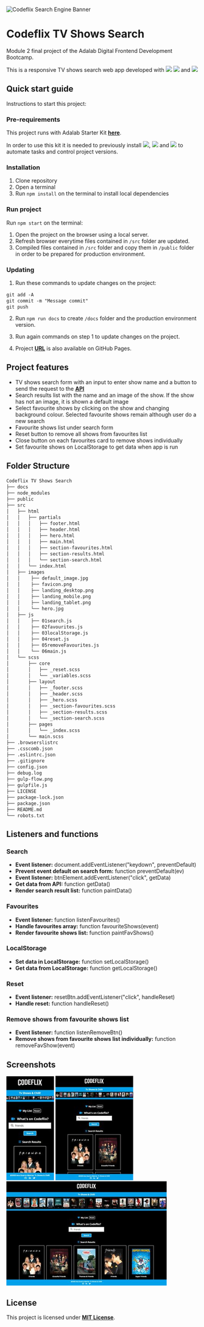 ![Codeflix Search Engine Banner](https://pro.sony/s3/2017/04/08151948/main-banner_1600x450.jpg)

# **Codeflix TV Shows Search**

Module 2 final project of the Adalab Digital Frontend Development Bootcamp.

This is a responsive TV shows search web app developed with [<img src = "https://img.shields.io/badge/-HTML5-E34F26?style=flat&logo=html5&logoColor=white">](https://html.spec.whatwg.org/) [<img src = "https://img.shields.io/badge/-CSS3-1572B6?style=flat&logo=css3&logoColor=white">](https://www.w3.org/Style/CSS/) and [<img src = "https://img.shields.io/badge/-JavaScript-F7DF1E?style=flat&logo=javascript&logoColor=black">](https://www.ecma-international.org/ecma-262/)

## **Quick start guide**

Instructions to start this project:

### **Pre-requirements**

This project runs with Adalab Starter Kit [**here**](https://github.com/Adalab/adalab-web-starter-kit).

In order to use this kit it is needed to previously install [<img src="https://img.shields.io/badge/-node.js-339933?style=flat&logo=node.js&logoColor=white">](https://nodejs.org/es/), [<img src="https://img.shields.io/badge/-Git-F05032?style=flat&logo=git&logoColor=white">](https://git-scm.com/) and [<img src="https://img.shields.io/badge/-Gulp.js-CF4647?style=flat&logo=gulp&logoColor=white">](https://gulpjs.com/) to automate tasks and control project versions.

### **Installation**

1. Clone repository
2. Open a terminal
3. Run `npm install` on the terminal to install local dependencies

### **Run project**

Run `npm start` on the terminal:

1. Open the project on the browser using a local server.
2. Refresh browser everytime files contained in `/src` folder are updated.
3. Compiled files contained in `/src` folder and copy them in `/public` folder in order to be prepared for production environment.

### **Updating**

1. Run these commands to update changes on the project:

```
git add -A
git commit -m "Message commit"
git push
```

2. Run `npm run docs` to create `/docs` folder and the production environment version.

3. Run again commands on step 1 to update changes on the project.

4. Project **[URL](https://anaguerraabaroa.github.io/javascript-codeflix-shows-search/)** is also available on GitHub Pages.

## **Project features**

- TV shows search form with an input to enter show name and a button to send the request to the [**API**](http://api.tvmaze.com/search/shows?q=girls)
- Search results list with the name and an image of the show. If the show has not an image, it is shown a default image
- Select favourite shows by clicking on the show and changing background colour. Selected favourite shows remain although user do a new search
- Favourite shows list under search form
- Reset button to remove all shows from favourites list
- Close button on each favourites card to remove shows individually
- Set favourite shows on LocalStorage to get data when app is run

## **Folder Structure**

```
Codeflix TV Shows Search
├── docs
├── node_modules
├── public
├── src
│   ├── html
│   │   ├── partials
│   │   │   ├── footer.html
│   │   │   ├── header.html
│   │   │   ├── hero.html
│   │   │   ├── main.html
│   │   │   ├── section-favourites.html
│   │   │   ├── section-results.html
│   │   │   └── section-search.html
│   │   └── index.html
│   ├── images
│   │    ├── default_image.jpg
│   │    ├── favicon.png
│   │    ├── landing_desktop.png
│   │    ├── landing_mobile.png
│   │    ├── landing_tablet.png
│   │    └── hero.jpg
│   ├── js
│   │    ├── 01search.js
│   │    ├── 02favourites.js
│   │    ├── 03localStorage.js
│   │    ├── 04reset.js
│   │    ├── 05removeFavourites.js
│   │    └── 06main.js
│   └── scss
│       ├── core
│       │   ├── _reset.scss
│       │   └── _variables.scss
│       ├── layout
│       │   ├── _footer.scss
│       │   ├── _header.scss
│       │   ├── _hero.scss
│       │   ├── _section-favourites.scss
│       │   ├── _section-results.scss
│       │   └── _section-search.scss
│       ├── pages
│       │   └── _index.scss
│       └── main.scss
├── .browserslistrc
├── .csscomb.json
├── .eslintrc.json
├── .gitignore
├── config.json
├── debug.log
├── gulp-flow.png
├── gulpfile.js
├── LICENSE
├── package-lock.json
├── package.json
├── README.md
└── robots.txt
```

## **Listeners and functions**

### **Search**

- **Event listener:** document.addEventListener("keydown", preventDefault)
- **Prevent event default on search form:** function preventDefault(ev)
- **Event listener:** btnElement.addEventListener("click", getData)
- **Get data from API:** function getData()
- **Render search result list:** function paintData()

### **Favourites**

- **Event listener:** function listenFavourites()
- **Handle favourites array:** function favouriteShows(event)
- **Render favourite shows list:** function paintFavShows()

### **LocalStorage**

- **Set data in LocalStorage:** function setLocalStorage()
- **Get data from LocalStorage:** function getLocalStorage()

### **Reset**

- **Event listener:** resetBtn.addEventListener("click", handleReset)
- **Handle reset:** function handleReset()

### **Remove shows from favourite shows list**

- **Event listener:** function listenRemoveBtn()
- **Remove shows from favourite shows list individually:** function removeFavShow(event)

## **Screenshots**

![Mobile version](./src/images/landing_mobile.jpg) ![Tablet version](./src/images/landing_tablet.jpg) ![Dektop version](./src/images/landing_desktop.jpg)

## **License**

This project is licensed under [**MIT License**](https://spdx.org/licenses/MIT.html).
